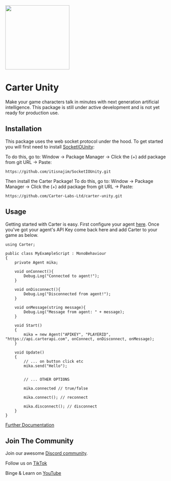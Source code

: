<img src="https://www.carterapi.com/carter-full-white-transparent.svg" style="width: 200px"/>

# Carter Unity

Make your game characters talk in minutes with next generation artificial intelligence. This package is still under active development and is not yet ready for production use.

## Installation

This package uses the web socket protocol under the hood. To get started you will first need to install [SocketIOUnity](https://github.com/itisnajim/SocketIOUnity):

To do this, go to: Window -> Package Manager -> Click the (+) add package from git URL -> Paste:

`https://github.com/itisnajim/SocketIOUnity.git`

Then install the Carter Package! To do this, go to: Window -> Package Manager -> Click the (+) add package from git URL -> Paste:

`https://github.com/Carter-Labs-Ltd/carter-unity.git`

## Usage

Getting started with Carter is easy. First configure your agent [here](https://studio.carterlabs.ai). Once you've got your agent's API Key come back here and add Carter to your game as below.

```...
using Carter;

public class MyExampleScript : MonoBehaviour
{
    private Agent mika;

    void onConnect(){
        Debug.Log("Connected to agent!");
    }

    void onDisconnect(){
        Debug.Log("Disconnected from agent!");
    }

    void onMessage(string message){
        Debug.Log("Message from agent: " + message);
    }

    void Start()
    {
        mika = new Agent("APIKEY", "PLAYERID", "https://api.carterapi.com", onConnect, onDisconnect, onMessage);
    }

    void Update()
    {
        // ... on button click etc
        mika.send("Hello");


        // ... OTHER OPTIONS

        mika.connected // true/false

        mika.connect(); // reconnect

        mika.disconnect(); // disconnect
    }
}
```

[Further Documentation](https://carterapi.gitbook.io/carter-docs/)

## Join The Community

Join our awesome [Discord community](https://discord.gg/YqWwCVU8UH).

Follow us on [TikTok](https://www.tiktok.com/@carterlabs)

Binge & Learn on [YouTube](https://www.youtube.com/@Carter_Labs)
